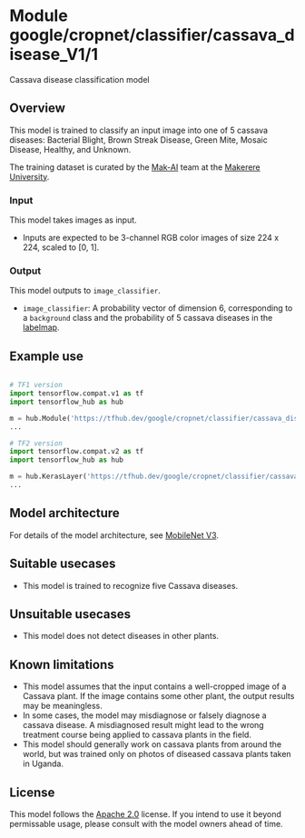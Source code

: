 # Module google/cropnet/classifier/cassava_disease_V1/1

Cassava disease classification model

<!-- asset-path: @visionkit/cropnet/classifier/cassava_test_V0/9/  -->

<!-- module-type: image-classification -->
<!-- task: image-classification -->
<!-- fine-tunable: false -->
<!-- format: hub -->
<!-- language: en -->
<!-- network-architecture: mobilenet-v3 -->
<!-- interactive-model-name: vision -->

## Overview

This model is trained to classify an input image into one of 5 cassava diseases:
Bacterial Blight, Brown Streak Disease, Green Mite, Mosaic Disease, Healthy, and
Unknown.

The training dataset is curated by the
[Mak-AI](http://www.air.ug/) team at the
[Makerere University](https://www.mak.ac.ug/).

### Input

This model takes images as input.

*   Inputs are expected to be 3-channel RGB color images of size 224 x 224,
    scaled to [0, 1].

### Output

This model outputs to `image_classifier`.

*   `image_classifier`: A probability vector of dimension 6, corresponding to a
    `background` class and the probability of 5 cassava diseases in the
    [labelmap](https://www.gstatic.com/aihub/tfhub/labelmaps/cassava_V1_label_map.csv).

## Example use

```python

# TF1 version
import tensorflow.compat.v1 as tf
import tensorflow_hub as hub

m = hub.Module('https://tfhub.dev/google/cropnet/classifier/cassava_disease_V1/1')
...

# TF2 version
import tensorflow.compat.v2 as tf
import tensorflow_hub as hub

m = hub.KerasLayer('https://tfhub.dev/google/cropnet/classifier/cassava_disease_V1/1')
...
```

## Model architecture

For details of the model architecture, see
[MobileNet V3](https://arxiv.org/abs/1905.02244).

## Suitable usecases

-   This model is trained to recognize five Cassava diseases.

## Unsuitable usecases

-   This model does not detect diseases in other plants.

## Known limitations

-   This model assumes that the input contains a well-cropped image of a Cassava
    plant. If the image contains some other plant, the output results may be
    meaningless.
-   In some cases, the model may misdiagnose or falsely diagnose a cassava
    disease. A misdiagnosed result might lead to the wrong treatment course
    being applied to cassava plants in the field.
-   This model should generally work on cassava plants from around the world,
    but was trained only on photos of diseased cassava plants taken in Uganda.

## License

This model follows the [Apache 2.0](https://www.apache.org/licenses/LICENSE-2.0)
license. If you intend to use it beyond permissable usage, please consult with
the model owners ahead of time.
